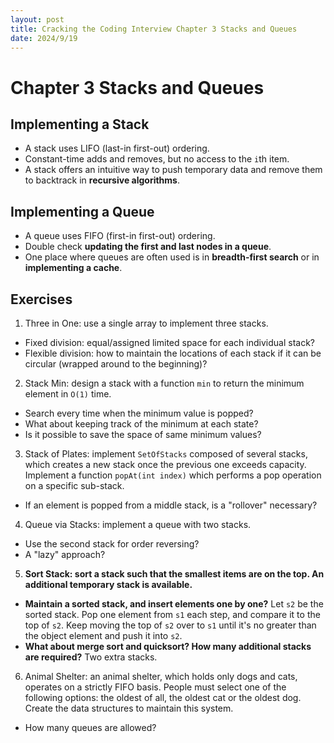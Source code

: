 ```yaml
---
layout: post
title: Cracking the Coding Interview Chapter 3 Stacks and Queues
date: 2024/9/19
---
```


# Chapter 3 Stacks and Queues

## Implementing a Stack

- A stack uses LIFO (last-in first-out) ordering.
- Constant-time adds and removes, but no access to the `i`th item.
- A stack offers an intuitive way to push temporary data and remove them to backtrack in **recursive algorithms**.

## Implementing a Queue

- A queue uses FIFO (first-in first-out) ordering.
- Double check **updating the first and last nodes in a queue**.
- One place where queues are often used is in **breadth-first search** or in **implementing a cache**.

## Exercises

1.  Three in One: use a single array to implement three stacks.

- Fixed division: equal/assigned limited space for each individual stack?
- Flexible division: how to maintain the locations of each stack if it can be circular (wrapped around to the beginning)?

2. Stack Min: design a stack with a function `min` to return the minimum element in `O(1)` time.

- Search every time when the minimum value is popped?
- What about keeping track of the minimum at each state?
- Is it possible to save the space of same minimum values?

3. Stack of Plates: implement `SetOfStacks` composed of several stacks, which creates a new stack once the previous one exceeds capacity. Implement a function `popAt(int index)` which performs a pop operation on a specific sub-stack.

- If an element is popped from a middle stack, is a "rollover" necessary?

4. Queue via Stacks: implement a queue with two stacks.

- Use the second stack for order reversing?
- A "lazy" approach?

5. **Sort Stack: sort a stack such that the smallest items are on the top. An additional temporary stack is available.**

- **Maintain a sorted stack, and insert elements one by one?** Let `s2` be the sorted stack. Pop one element from `s1` each step, and compare it to the top of `s2`. Keep moving the top of `s2` over to `s1` until it's no greater than the object element and push it into `s2`.
- **What about merge sort and quicksort? How many additional stacks are required?** Two extra stacks. 

6. Animal Shelter: an animal shelter, which holds only dogs and cats, operates on a strictly FIFO basis. People must select one of the following options: the oldest of all, the oldest cat or the oldest dog. Create the data structures to maintain this system.

- How many queues are allowed?

